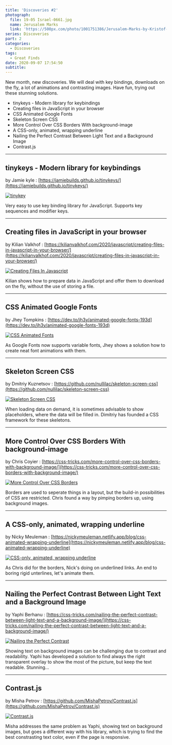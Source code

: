 ```yaml
---
title: 'Discoveries #2'
photograph:
  file: 19-05 Israel-0661.jpg
  name: Jerusalem Marks
  link: 'https://500px.com/photo/1001751386/Jerusalem-Marks-by-Kristof-Zerbe'
series: Discoveries
part: 2
categories:
  - Discoveries
tags:
  - Great Finds
date: 2020-09-07 17:54:50
subtitle:
---
```

New month, new discoveries. We will deal with key bindings, downloads on the fly, a lot of animations and contrasting images. Have fun, trying out these stunning solutions.

* tinykeys - Modern library for keybindings
* Creating files in JavaScript in your browser
* CSS Animated Google Fonts
* Skeleton Screen CSS
* More Control Over CSS Borders With background-image
* A CSS-only, animated, wrapping underline
* Nailing the Perfect Contrast Between Light Text and a Background Image
* Contrast.js

<!-- more -->

---

## tinykeys - Modern library for keybindings
by Jamie kyle : [https://jamiebuilds.github.io/tinykeys/](https://jamiebuilds.github.io/tinykeys/)

[![tinykey](Discoveries-2/tinykeys.png)](https://jamiebuilds.github.io/tinykeys/)

Very easy to use key binding library for JavaScript. Supports key sequences and modifier keys.

---

## Creating files in JavaScript in your browser
by Kilian Valkhof : [https://kilianvalkhof.com/2020/javascript/creating-files-in-javascript-in-your-browser/](https://kilianvalkhof.com/2020/javascript/creating-files-in-javascript-in-your-browser/)

[![Creating Files In Javascript](Discoveries-2/creating-files-in-javascript.png)](https://kilianvalkhof.com/2020/javascript/creating-files-in-javascript-in-your-browser/)

Kilian shows how to prepare data in JavaScript and offer them to download on the fly, without the use of storing a file.

---

## CSS Animated Google Fonts
by Jhey Tompkins : [https://dev.to/jh3y/animated-google-fonts-193d](https://dev.to/jh3y/animated-google-fonts-193d)

[![CSS Animated Fonts](Discoveries-2/css-animated-fonts.png)](https://dev.to/jh3y/animated-google-fonts-193d)

As Google Fonts now supports variable fonts, Jhey shows a solution how to create neat font animations with them.

---

## Skeleton Screen CSS
by Dmitriy Kuznetsov : [https://github.com/nullilac/skeleton-screen-css](https://github.com/nullilac/skeleton-screen-css)

[![Skeleton Screen CSS](Discoveries-2/skeleton-screen-css.png)](https://github.com/nullilac/skeleton-screen-css)

When loading data on demand, it is sometimes advisable to show placeholders, where the data will be filled in. Dimitriy has founded a CSS framework for these skeletons.

---

## More Control Over CSS Borders With background-image
by Chris Coyier : [https://css-tricks.com/more-control-over-css-borders-with-background-image/](https://css-tricks.com/more-control-over-css-borders-with-background-image/)

[![More Control Over CSS Borders](Discoveries-2/more-control-over-css-borders.png)](https://css-tricks.com/more-control-over-css-borders-with-background-image/)

Borders are used to seperate things in a layout, but the build-in possibilities of CSS are restricted. Chris found a way by pimping borders up, using background images.

---

## A CSS-only, animated, wrapping underline
by Nicky Meuleman : [https://nickymeuleman.netlify.app/blog/css-animated-wrapping-underline](https://nickymeuleman.netlify.app/blog/css-animated-wrapping-underline)

[![CSS-only, animated, wrapping underline](Discoveries-2/css-only-animated-wrapping-underline.png)](https://nickymeuleman.netlify.app/blog/css-animated-wrapping-underline)

As Chris did for the borders, Nick's doing on underlined links. An end to boring rigid unterlines, let's animate them.

---

## Nailing the Perfect Contrast Between Light Text and a Background Image
by Yaphi Berhanu : [https://css-tricks.com/nailing-the-perfect-contrast-between-light-text-and-a-background-image/](https://css-tricks.com/nailing-the-perfect-contrast-between-light-text-and-a-background-image/)

[![Nailing the Perfect Contrast](Discoveries-2/nailing-the-perfect-contrast.png)](https://css-tricks.com/nailing-the-perfect-contrast-between-light-text-and-a-background-image/)

Showing text on background images can be challenging due to contrast and readability. Yaphi has developed a solution to find always the right transparent overlay to show the most of the picture, but keep the text readable. Stunning...

---

## Contrast.js
by Misha Petrov : [https://github.com/MishaPetrov/Contrast.js](https://github.com/MishaPetrov/Contrast.js)

[![Contrast.js](Discoveries-2/contrast-js.png)](https://github.com/MishaPetrov/Contrast.js)

Misha addresses the same problem as Yaphi, showing text on background images, but goes a different way with his library, which is trying to find the best constrasting text color, even if the page is responsive.